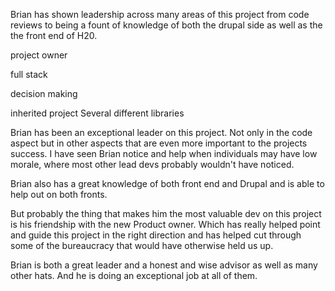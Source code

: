 Brian has shown leadership across many areas of this project from code reviews to being a fount of knowledge of both the drupal side as well as the the front end of H20.

project owner

full stack

decision making

inherited project
Several different libraries

Brian has been an exceptional leader on this project. Not only in the code aspect but in other aspects that are even more important to the projects success. I have seen Brian notice and help when individuals may have low morale, where most other lead devs probably wouldn't have noticed. 

Brian also has a great knowledge of both front end and Drupal and is able to help out on both fronts.

But probably the thing that makes him the most valuable dev on this project is his friendship with the new Product owner. Which has really helped point and guide this project in the right direction and has helped cut through some of the bureaucracy that would have otherwise held us up.

Brian is both a great leader and a honest and wise advisor as well as many other hats. And he is doing an exceptional job at all of them.
